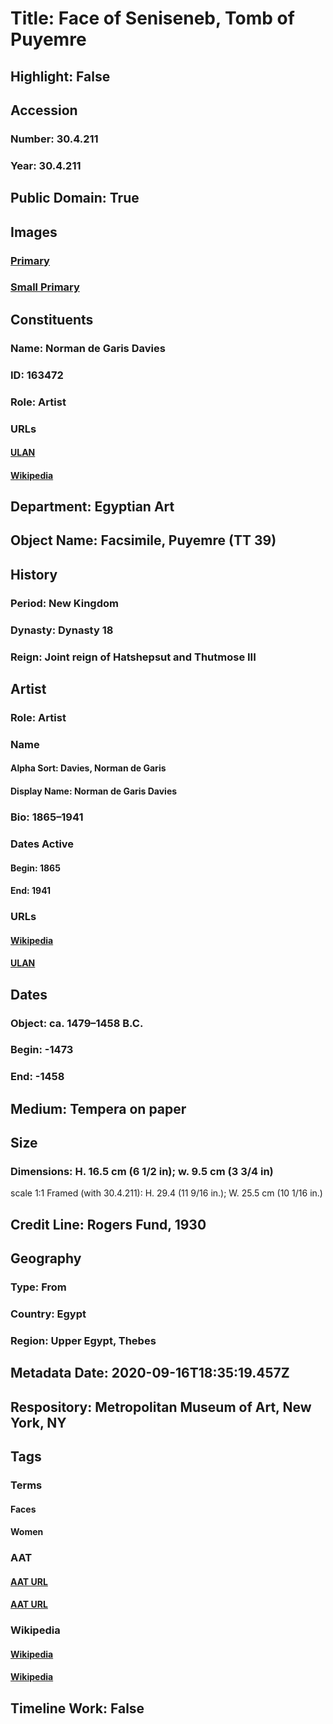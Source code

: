 # Title: Face of Seniseneb, Tomb of Puyemre
## Highlight: False
## Accession
### Number: 30.4.211
### Year: 30.4.211
## Public Domain: True
## Images
### [Primary](https://images.metmuseum.org/CRDImages/eg/original/30.4.211_EGDP012998.jpg)
### [Small Primary](https://images.metmuseum.org/CRDImages/eg/web-large/30.4.211_EGDP012998.jpg)
## Constituents
### Name: Norman de Garis Davies
### ID: 163472
### Role: Artist
### URLs
#### [ULAN](http://vocab.getty.edu/page/ulan/500124682)
#### [Wikipedia](https://www.wikidata.org/wiki/Q1999746)
## Department: Egyptian Art
## Object Name: Facsimile, Puyemre (TT 39)
## History
### Period: New Kingdom
### Dynasty: Dynasty 18
### Reign: Joint reign of Hatshepsut and Thutmose III
## Artist
### Role: Artist
### Name
#### Alpha Sort: Davies, Norman de Garis
#### Display Name: Norman de Garis Davies
### Bio: 1865–1941
### Dates Active
#### Begin: 1865
#### End: 1941
### URLs
#### [Wikipedia](https://www.wikidata.org/wiki/Q1999746)
#### [ULAN](http://vocab.getty.edu/page/ulan/500124682)
## Dates
### Object: ca. 1479–1458 B.C.
### Begin: -1473
### End: -1458
## Medium: Tempera on paper
## Size
### Dimensions: H. 16.5 cm (6 1/2 in); w. 9.5 cm (3 3/4 in)
scale 1:1
Framed (with 30.4.211): H. 29.4 (11 9/16 in.); W. 25.5 cm (10 1/16 in.)
## Credit Line: Rogers Fund, 1930
## Geography
### Type: From
### Country: Egypt
### Region: Upper Egypt, Thebes
## Metadata Date: 2020-09-16T18:35:19.457Z
## Respository: Metropolitan Museum of Art, New York, NY
## Tags
### Terms
#### Faces
#### Women
### AAT
#### [AAT URL](http://vocab.getty.edu/page/aat/300251798)
#### [AAT URL](http://vocab.getty.edu/page/aat/300025943)
### Wikipedia
#### [Wikipedia]()
#### [Wikipedia]()
## Timeline Work: False